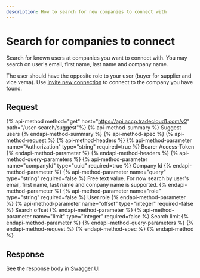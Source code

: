 ```yaml
---
description: How to search for new companies to connect with
---
```


# Search for companies to connect

Search for known users at companies you want to connect with.
You may search on user's email, first name, last name and company name.

The user should have the opposite role to your user (buyer for supplier and vice versa).
Use [invite new connection](connect-to-company.md) to connect to the company you have found.

## Request

{% api-method method="get" host="https://api.accp.tradecloud1.com/v2" path="/user-search/suggest"%}
{% api-method-summary %} Suggest users {% endapi-method-summary %}
{% api-method-spec %}
{% api-method-request %}
{% api-method-headers %}
{% api-method-parameter name="Authorization" type="string" required=true %} Bearer Access-Token {% endapi-method-parameter %}
{% endapi-method-headers %}
{% api-method-query-parameters %}
{% api-method-parameter name="companyId" type="uuid" required=true %} Company Id {% endapi-method-parameter %}
{% api-method-parameter name="query" type="string" required=false %}
Free text value.
For now search by user's email, first name, last name and company name is supported.
{% endapi-method-parameter %}
{% api-method-parameter name="role" type="string" required=false %} User role {% endapi-method-parameter %}
{% api-method-parameter name="offset" type="integer" required=false %} Search offset {% endapi-method-parameter %}
{% api-method-parameter name="limit" type="integer" required=false %} Search limit {% endapi-method-parameter %}
{% endapi-method-query-parameters %}
{% endapi-method-request %}
{% endapi-method-spec %}
{% endapi-method %}

## Response

See the response body in [Swagger UI](https://swagger-ui.accp.tradecloud1.com/?url=https://api.accp.tradecloud1.com/v2/user-search/specs.yaml#/user-search/userSuggestRoute)
